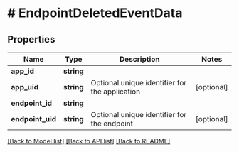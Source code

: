 # # EndpointDeletedEventData

## Properties

Name | Type | Description | Notes
------------ | ------------- | ------------- | -------------
**app_id** | **string** |  |
**app_uid** | **string** | Optional unique identifier for the application | [optional]
**endpoint_id** | **string** |  |
**endpoint_uid** | **string** | Optional unique identifier for the endpoint | [optional]

[[Back to Model list]](../../README.md#models) [[Back to API list]](../../README.md#endpoints) [[Back to README]](../../README.md)
